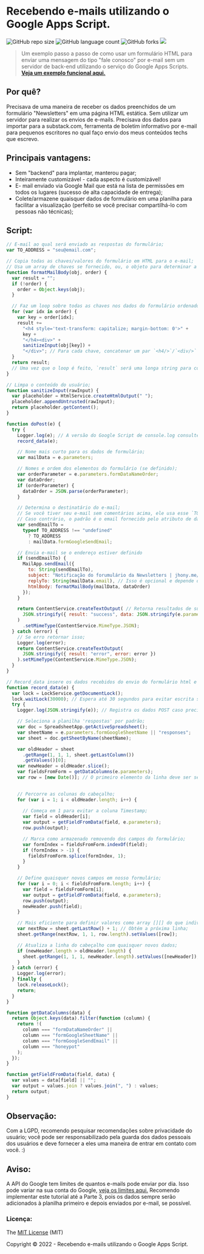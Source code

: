 # Recebendo e-mails utilizando o Google Apps Script.

![GitHub repo size](https://img.shields.io/github/repo-size/jhonyrdesouza/sending-email-in-google-apps-scripts?style=for-the-badge)
![GitHub language count](https://img.shields.io/github/languages/count/jhonyrdesouza/sending-email-in-google-apps-scripts?style=for-the-badge)
![GitHub forks](https://img.shields.io/github/forks/jhonyrdesouza/sending-email-in-google-apps-scripts?style=for-the-badge)
<img src="http://img.shields.io/static/v1?label=STATUS&message=CONCLUIDO&color=GREEN&style=for-the-badge"/>

> Um exemplo passo a passo de como usar um formulário HTML para enviar uma mensagem do tipo "fale conosco" por e-mail sem um servidor de back-end utilizando o serviço do Google Apps Scripts. **[Veja um exemplo funcional aqui.](https://jhony.me/links/)**

## Por quê?
Precisava de uma maneira de receber os dados preenchidos de um formulário "Newsletters" em uma página HTML estática. Sem utilizar um servidor para realizar os envios de e-mails. Precisava dos dados para importar para a substack.com, ferramenta de boletim informativo por e-mail para pequenos escritores no qual faço envio dos meus conteúdos techs que escrevo.

## Principais vantagens:
- Sem "backend" para implantar, manterou pagar;
- Inteiramente customizável - cada aspecto é customizável!
- E- mail enviado via Google Mail que está na lista de permissões em todos os lugares (sucesso de alta capacidade de entrega);
- Colete/armazene quaisquer dados de formulário em uma planilha para facilitar a visualização (perfeito se você precisar compartilhá-lo com pessoas não técnicas);

## Script:

``` js
// E-mail ao qual será enviado as respostas do formulário;
var TO_ADDRESS = "seu@email.com";

// Copia todas as chaves/valores do formulário em HTML para o e-mail;
// Usa um array de chaves se fornecido, ou, o objeto para determinar a ordem dos campos;
function formatMailBody(obj, order) {
  var result = "";
  if (!order) {
    order = Object.keys(obj);
  }

  // Faz um loop sobre todas as chaves nos dados do formulário ordenado;
  for (var idx in order) {
    var key = order[idx];
    result +=
      "<h4 style='text-transform: capitalize; margin-bottom: 0'>" +
      key +
      "</h4><div>" +
      sanitizeInput(obj[key]) +
      "</div>"; // Para cada chave, concatenar um par `<h4/>`/`<div/>` do nome da chave e seu valor e anexá-lo à string `result` criada no início;
  }
  return result;
  // Uma vez que o loop é feito, `result` será uma longa string para colocar no corpo do email;
}

// Limpa o conteúdo do usuário;
function sanitizeInput(rawInput) {
  var placeholder = HtmlService.createHtmlOutput(" ");
  placeholder.appendUntrusted(rawInput);
  return placeholder.getContent();
}

function doPost(e) {
  try {
    Logger.log(e); // A versão do Google Script de console.log consulte: Class Logger;
    record_data(e);

    // Nome mais curto para os dados de formulário;
    var mailData = e.parameters;

    // Nomes e ordem dos elementos do formulário (se definido);
    var orderParameter = e.parameters.formDataNameOrder;
    var dataOrder;
    if (orderParameter) {
      dataOrder = JSON.parse(orderParameter);
    }

    // Determina o destinatário do e-mail;
    // Se você tiver seu e-mail sem comentários acima, ele usa esse `TO_ADDRESS`
    // Caso contrário, o padrão é o email fornecido pelo atributo de dados do formulário;
    var sendEmailTo =
      typeof TO_ADDRESS !== "undefined"
        ? TO_ADDRESS
        : mailData.formGoogleSendEmail;

    // Envia e-mail se o endereço estiver definido
    if (sendEmailTo) {
      MailApp.sendEmail({
        to: String(sendEmailTo),
        subject: "Notificação do forumulário da Newsletters | jhony.me/links",
        replyTo: String(mailData.email), // Isso é opcional e depende do seu formulário realmente coletando um campo chamado `email`;
        htmlBody: formatMailBody(mailData, dataOrder)
      });
    }

    return ContentService.createTextOutput( // Retorna resultados de sucesso do JSON;
      JSON.stringify({ result: "success", data: JSON.stringify(e.parameters) })
    )
      .setMimeType(ContentService.MimeType.JSON);
  } catch (error) {
    // Se erro retornar isso;
    Logger.log(error);
    return ContentService.createTextOutput(
      JSON.stringify({ result: "error", error: error })
    ).setMimeType(ContentService.MimeType.JSON);
  }
}

// Record_data insere os dados recebidos do envio do formulário html e são os dados recebidos do POST;
function record_data(e) {
  var lock = LockService.getDocumentLock();
  lock.waitLock(30000); // Espera até 30 segundos para evitar escrita simultânea;
  try {
    Logger.log(JSON.stringify(e)); // Registra os dados POST caso precisemos depurá-los;

    // Seleciona a planilha 'respostas' por padrão;
    var doc = SpreadsheetApp.getActiveSpreadsheet();
    var sheetName = e.parameters.formGoogleSheetName || "responses";
    var sheet = doc.getSheetByName(sheetName);

    var oldHeader = sheet
      .getRange(1, 1, 1, sheet.getLastColumn())
      .getValues()[0];
    var newHeader = oldHeader.slice();
    var fieldsFromForm = getDataColumns(e.parameters);
    var row = [new Date()]; // O primeiro elemento da linha deve ser sempre um timestamp sendo dd/mm/aaaa hh:mm:ss;
    

    // Percorre as colunas do cabeçalho;
    for (var i = 1; i < oldHeader.length; i++) {
      
      // Começa em 1 para evitar a coluna Timestamp;
      var field = oldHeader[i];
      var output = getFieldFromData(field, e.parameters);
      row.push(output);

      // Marca como armazenado removendo dos campos do formulário;
      var formIndex = fieldsFromForm.indexOf(field);
      if (formIndex > -1) {
        fieldsFromForm.splice(formIndex, 1);
      }
    }

    // Define quaisquer novos campos em nosso formulário;
    for (var i = 0; i < fieldsFromForm.length; i++) {
      var field = fieldsFromForm[i];
      var output = getFieldFromData(field, e.parameters);
      row.push(output);
      newHeader.push(field);
    }

    // Mais eficiente para definir valores como array [][] do que individualmente;
    var nextRow = sheet.getLastRow() + 1; // Obtém a próxima linha;
    sheet.getRange(nextRow, 1, 1, row.length).setValues([row]);

    // Atualiza a linha do cabeçalho com quaisquer novos dados;
    if (newHeader.length > oldHeader.length) {
      sheet.getRange(1, 1, 1, newHeader.length).setValues([newHeader]);
    }
  } catch (error) {
    Logger.log(error);
  } finally {
    lock.releaseLock();
    return;
  }
}

function getDataColumns(data) {
  return Object.keys(data).filter(function (column) {
    return !(
      column === "formDataNameOrder" ||
      column === "formGoogleSheetName" ||
      column === "formGoogleSendEmail" ||
      column === "honeypot"
    );
  });
}

function getFieldFromData(field, data) {
  var values = data[field] || "";
  var output = values.join ? values.join(", ") : values;
  return output;
}
```



## Observação:
Com a LGPD, recomendo pesquisar recomendações sobre privacidade do usuário; você pode ser responsabilizado pela guarda dos dados pessoais dos usuários e deve fornecer a eles uma maneira de entrar em contato com você. :)

## Aviso:
A API do Google tem limites de quantos e-mails pode enviar por dia. Isso pode variar na sua conta do Google, [veja os limites aqui.](https://developers.google.com/apps-script/guides/services/quotas) Recomendo implementar este tutorial até a Parte 3, pois os dados sempre serão adicionados à planilha primeiro e depois enviados por e-mail, se possível.

### Licença:

The [MIT License]() (MIT)

Copyright :copyright: 2022 - Recebendo e-mails utilizando o Google Apps Script.


